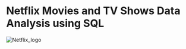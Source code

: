 # Netflix Movies and TV Shows Data Analysis using SQL
![Netflix_logo](https://github.com/Aascsfa/Netflix-Content-Analysis/blob/main/BrandAssets_Logos_01-Wordmark.jpg)
